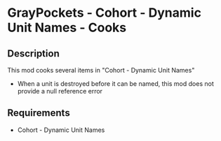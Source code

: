 # GrayPockets - Cohort - Dynamic Unit Names - Cooks

## Description

This mod cooks several items in "Cohort - Dynamic Unit Names"

* When a unit is destroyed before it can be named, this mod does not provide a null reference error

## Requirements

* Cohort - Dynamic Unit Names
